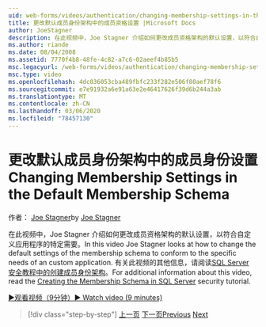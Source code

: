 ```yaml
---
uid: web-forms/videos/authentication/changing-membership-settings-in-the-default-membership-schema
title: 更改默认成员身份架构中的成员资格设置 |Microsoft Docs
author: JoeStagner
description: 在此视频中，Joe Stagner 介绍如何更改成员资格架构的默认设置，以符合自定义应用程序的特定需要。 预测...
ms.author: riande
ms.date: 08/04/2008
ms.assetid: 7770f4b8-48fe-4c82-a7c6-02aeef4b85b5
msc.legacyurl: /web-forms/videos/authentication/changing-membership-settings-in-the-default-membership-schema
msc.type: video
ms.openlocfilehash: 4dc036053cba489fbfc233f282e506f80aef78f6
ms.sourcegitcommit: e7e91932a6e91a63e2e46417626f39d6b244a3ab
ms.translationtype: MT
ms.contentlocale: zh-CN
ms.lasthandoff: 03/06/2020
ms.locfileid: "78457130"
---
```

# <a name="changing-membership-settings-in-the-default-membership-schema"></a><span data-ttu-id="d4d75-104">更改默认成员身份架构中的成员身份设置</span><span class="sxs-lookup"><span data-stu-id="d4d75-104">Changing Membership Settings in the Default Membership Schema</span></span>

<span data-ttu-id="d4d75-105">作者： [Joe Stagner](https://github.com/JoeStagner)</span><span class="sxs-lookup"><span data-stu-id="d4d75-105">by [Joe Stagner](https://github.com/JoeStagner)</span></span>

<span data-ttu-id="d4d75-106">在此视频中，Joe Stagner 介绍如何更改成员资格架构的默认设置，以符合自定义应用程序的特定需要。</span><span class="sxs-lookup"><span data-stu-id="d4d75-106">In this video Joe Stagner looks at how to change the default settings of the membership schema to conform to the specific needs of an custom application.</span></span> <span data-ttu-id="d4d75-107">有关此视频的其他信息，请阅读[SQL Server 安全教程中的创建成员身份架构](../../overview/older-versions-security/membership/creating-the-membership-schema-in-sql-server-vb.md)。</span><span class="sxs-lookup"><span data-stu-id="d4d75-107">For additional information about this video, read the [Creating the Membership Schema in SQL Server](../../overview/older-versions-security/membership/creating-the-membership-schema-in-sql-server-vb.md) security tutorial.</span></span>

[<span data-ttu-id="d4d75-108">&#9654;观看视频（9分钟）</span><span class="sxs-lookup"><span data-stu-id="d4d75-108">&#9654; Watch video (9 minutes)</span></span>](https://channel9.msdn.com/Blogs/ASP-NET-Site-Videos/changing-membership-settings-in-the-default-membership-schema)

> [!div class="step-by-step"]
> <span data-ttu-id="d4d75-109">[上一页](configuring-sql-to-work-with-membership-schemas.md)
> [下一页](creating-user-accounts-with-the-create-user-wizard.md)</span><span class="sxs-lookup"><span data-stu-id="d4d75-109">[Previous](configuring-sql-to-work-with-membership-schemas.md)
[Next](creating-user-accounts-with-the-create-user-wizard.md)</span></span>
